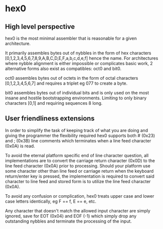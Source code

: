 # hex0

## High level perspective

hex0 is the most minimal assembler that is reasonable for a given architecture.

It primarily assembles bytes out of nybbles in the form of hex characters [0,1,2,3,4,5,6,7,8,9,A,B,C,D,E,F,a,b,c,d,e,f] hence the name.
For architectures where nybble alignment is either impossible or complicates basic work, 2 alternative forms also exist as compatibles: oct0 and bit0.

oct0 assembles bytes out of octets in the form of octal characters [0,1,2,3,4,5,6,7] and requires a triplet eg 077 to create a byte.

bit0 assembles bytes out of individual bits and is only used on the most insane and hostile bootstrapping environments. Limiting to only binary characters [0,1] and requiring sequences 8 long.

## User friendliness extensions

In order to simplify the task of keeping track of what you are doing and giving the programmer the flexibility required hex0 supports both # (0x23) and ; (0x3B) line comments which terminates when a line feed character (0x0A) is read.

To avoid the eternal platform specific end of line character question, all implementations are to convert the carriage return character (0x0D) to the line feed character (0x0A) prior to processing.
Should your platform use some character other than line feed or carriage return when the keyboard return/enter key is pressed, the implementation is required to convert said character to line feed and stored form is to utilize the line feed character (0x0A).

To avoid any confusion or complication, hex0 treats upper case and lower case letters identically, eg F == f, E == e, etc.

Any character that doesn't match the allowed input character are simply ignored, save for EOT (0x04) and EOF (-1) which simply drop any outstanding nybbles and terminate the processing of the input.
